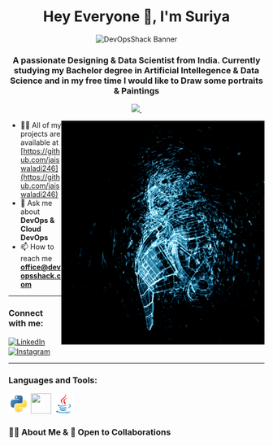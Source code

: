 <h1 align="center">Hey Everyone 👋, I'm Suriya</h1>

<div align="center">
  <img src="" alt="DevOpsShack Banner">
</div>

<h3 align="center">A passionate Designing & Data Scientist from India. Currently studying my Bachelor degree in Artificial Intellegence & Data Science and in my free time I would like to Draw some portraits & Paintings </h3>

<p align="center">
  <a href="https://github.com/jaiswaladi246">
    <img src="https://img.shields.io/github/followers/jaiswaladi246?label=Follow&style=social" />
  </a>
 
  <a href="https://linkedin.com/in/adityajaiswal7">
    <img src="" />
  </a>
</p>

<img align="right" alt="Coding" width="400" src="https://github.com/Suriya-Panneerselvam/Suriya-Panneerselvam/blob/main/iron%20man%20marvel%20GIF.gif">



- 👨‍💻 All of my projects are available at [https://github.com/jaiswaladi246](https://github.com/jaiswaladi246)  
- 💬 Ask me about **DevOps & Cloud DevOps**  
- 📫 How to reach me **office@devopsshack.com**

---

<h3 align="left">Connect with me:</h3>
<p align="left">
  <a href="https://linkedin.com/in/adityajaiswal7" target="blank"><img align="center" src="https://raw.githubusercontent.com/rahuldkjain/github-profile-readme-generator/master/src/images/icons/Social/linked-in-alt.svg" alt="LinkedIn" height="30" width="40" /></a>
  <a href="https://instagram.com/devopsshack" target="blank"><img align="center" src="https://raw.githubusercontent.com/rahuldkjain/github-profile-readme-generator/master/src/images/icons/Social/instagram.svg" alt="Instagram" height="30" width="40" /></a>

</p>

---

<h3 align="left">Languages and Tools:</h3>
<p align="left">
  <img src="https://raw.githubusercontent.com/devicons/devicon/master/icons/python/python-original.svg" width="40" height="40"/>
  <img src="https://www.vectorlogo.zone/logos/git-scm/git-scm-icon.svg" width="40" height="40"/>
  <img src="https://raw.githubusercontent.com/devicons/devicon/master/icons/java/java-original.svg" width="40" height="40"/>

</p>

### 👨‍💼 About Me & 🤝 Open to Collaborations

